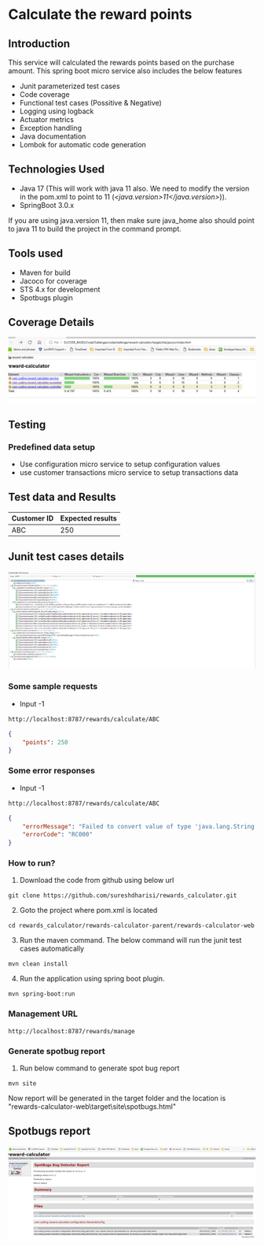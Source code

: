 # Calculate the reward points

## Introduction

This service will calculated the rewards points based on the purchase amount. This spring boot micro service also includes the below features

- Junit parameterized test cases
- Code coverage 
- Functional test cases (Possitive & Negative)
- Logging using logback
- Actuator metrics
- Exception handling
- Java documentation
- Lombok for automatic code generation

## Technologies Used

- Java 17 (This will work with java 11 also. We need to modify the version in the pom.xml to point to 11 (_<java.version>11</java.version>_)).
- SpringBoot 3.0.x

If you are using java.version 11, then make sure java_home also should point to java 11 to build the project in the command prompt.

## Tools used

- Maven for build
- Jacoco for coverage
- STS 4.x for development
- Spotbugs plugin

## Coverage Details
![alt text](https://github.com/sureshdharisi/codechallenge/blob/master/reward-calculator/CodeCoverage_Details.PNG?raw=true)

## Testing

### Predefined data setup
- Use configuration micro service to setup configuration values
- use customer transactions micro service to setup transactions data

## Test data and Results

Customer ID| Expected results |
------------------- | -------------------|
ABC | 250 |



## Junit test cases details
![alt text](https://github.com/sureshdharisi/codechallenge/blob/master/reward-calculator/Junit_Test_cases.PNG?raw=true)


### Some sample requests
* Input -1 
```
http://localhost:8787/rewards/calculate/ABC
```

```json
{
    "points": 250
}
```

### Some error responses
* Input -1 
```
http://localhost:8787/rewards/calculate/ABC
```

```json
{
    "errorMessage": "Failed to convert value of type 'java.lang.String' to required type 'java.lang.Double'; For input string: \"abc\"",
    "errorCode": "RC000"
}
```


### How to run?
1. Download the code from github using below url

```
git clone https://github.com/sureshdharisi/rewards_calculator.git
```
2. Goto the project where pom.xml is located 

```
cd rewards_calculator/rewards-calculator-parent/rewards-calculator-web
```
3. Run the maven command. The below command will run the junit test cases automatically

```
mvn clean install
```
4. Run the application using spring boot plugin.

```
mvn spring-boot:run
```
### Management URL
````
http://localhost:8787/rewards/manage
````
### Generate spotbug report
1. Run below command to generate spot bug report
````
mvn site
````
Now report will be generated in the target folder and the location is "rewards-calculator-web\target\site\spotbugs.html"

## Spotbugs report
![alt text](https://github.com/sureshdharisi/codechallenge/blob/develop/reward-calculator/Spotbugs_report.PNG?raw=true)
